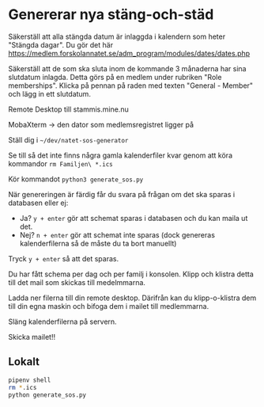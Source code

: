 # Genererar nya stäng-och-städ

Säkerställ att alla stängda datum är inlaggda i kalendern som heter "Stängda dagar". Du gör det här https://medlem.forskolannatet.se/adm_program/modules/dates/dates.php

Säkerställ att de som ska sluta inom de kommande 3 månaderna har sina slutdatum inlagda.
Detta görs på en medlem under rubriken "Role memberships". Klicka på pennan på raden med texten "General - Member" och lägg in ett slutdatum.

Remote Desktop till stammis.mine.nu

MobaXterm -> den dator som medlemsregistret ligger på

Ställ dig i `~/dev/natet-sos-generator`

Se till så det inte finns några gamla kalenderfiler kvar genom att köra kommandor `rm Familjen\ *.ics`

Kör kommandot `python3 generate_sos.py`

När genereringen är färdig får du svara på frågan om det ska sparas i databasen eller ej:

- Ja? `y + enter` gör att schemat sparas i databasen och du kan maila ut det.
- Nej? `n + enter` gör att schemat inte sparas (dock genereras kalenderfilerna så de måste du ta bort manuellt)

Tryck `y + enter` så att det sparas.

Du har fått schema per dag och per familj i konsolen. Klipp och klistra detta till det mail som skickas till medelmmarna.

Ladda ner filerna till din remote desktop. Därifrån kan du klipp-o-klistra dem till din egna maskin och bifoga dem i mailet till medlemmarna.

Släng kalenderfilerna på servern.

Skicka mailet!!

## Lokalt

```bash
pipenv shell
rm *.ics
python generate_sos.py
```
